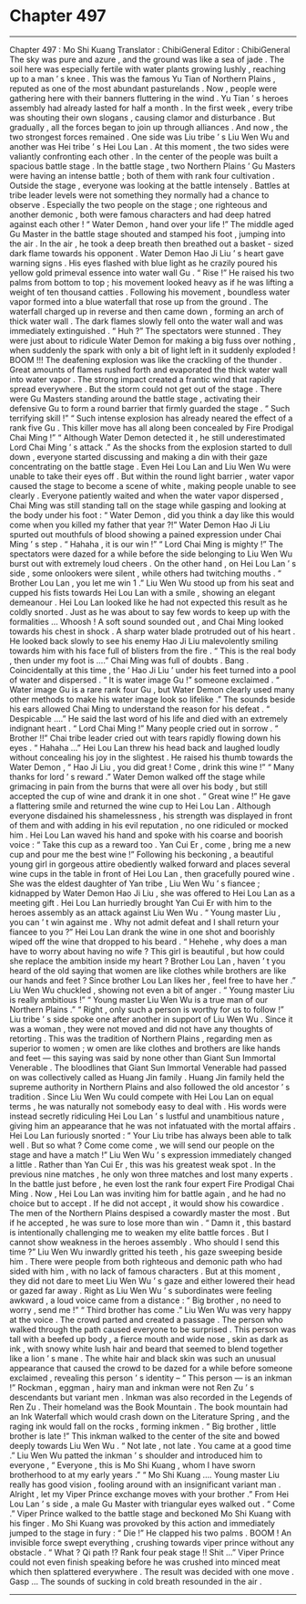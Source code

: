 
# Chapter 497


---

Chapter 497 : Mo Shi Kuang
Translator : ChibiGeneral Editor : ChibiGeneral
The sky was pure and azure , and the ground was like a sea of jade .
The soil here was especially fertile with water plants growing lushly , reaching up to a man ’ s knee .
This was the famous Yu Tian of Northern Plains , reputed as one of the most abundant pasturelands . Now , people were gathering here with their banners fluttering in the wind .
Yu Tian ’ s heroes assembly had already lasted for half a month .
In the first week , every tribe was shouting their own slogans , causing clamor and disturbance . But gradually , all the forces began to join up through alliances . And now , the two strongest forces remained .
One side was Liu tribe ’ s Liu Wen Wu and another was Hei tribe ’ s Hei Lou Lan .
At this moment , the two sides were valiantly confronting each other .
In the center of the people was built a spacious battle stage .
In the battle stage , two Northern Plains ’ Gu Masters were having an intense battle ; both of them with rank four cultivation .
Outside the stage , everyone was looking at the battle intensely . Battles at tribe leader levels were not something they normally had a chance to observe .
Especially the two people on the stage ; one righteous and another demonic , both were famous characters and had deep hatred against each other !
“ Water Demon , hand over your life !” The middle aged Gu Master in the battle stage shouted and stamped his foot , jumping into the air .
In the air , he took a deep breath then breathed out a basket - sized dark flame towards his opponent .
Water Demon Hao Ji Liu ’ s heart gave warning signs .
His eyes flashed with blue light as he crazily poured his yellow gold primeval essence into water wall Gu .
“ Rise !”
He raised his two palms from bottom to top ; his movement looked heavy as if he was lifting a weight of ten thousand catties .
Following his movement , boundless water vapor formed into a blue waterfall that rose up from the ground .
The waterfall charged up in reverse and then came down , forming an arch of thick water wall .
The dark flames slowly fell onto the water wall and was immediately extinguished .
“ Huh ?” The spectators were stunned . They were just about to ridicule Water Demon for making a big fuss over nothing , when suddenly the spark with only a bit of light left in it suddenly exploded !
BOOM !!!
The deafening explosion was like the crackling of the thunder .
Great amounts of flames rushed forth and evaporated the thick water wall into water vapor .
The strong impact created a frantic wind that rapidly spread everywhere .
But the storm could not get out of the stage . There were Gu Masters standing around the battle stage , activating their defensive Gu to form a round barrier that firmly guarded the stage .
“ Such terrifying skill !”
“ Such intense explosion has already neared the effect of a rank five Gu . This killer move has all along been concealed by Fire Prodigal Chai Ming !”
“ Although Water Demon detected it , he still underestimated Lord Chai Ming ’ s attack .”
As the shocks from the explosion started to dull down , everyone started discussing and making a din with their gaze concentrating on the battle stage .
Even Hei Lou Lan and Liu Wen Wu were unable to take their eyes off .
But within the round light barrier , water vapor caused the stage to become a scene of white , making people unable to see clearly .
Everyone patiently waited and when the water vapor dispersed , Chai Ming was still standing tall on the stage while gasping and looking at the body under his foot : “ Water Demon , did you think a day like this would come when you killed my father that year ?!”
Water Demon Hao Ji Liu spurted out mouthfuls of blood showing a pained expression under Chai Ming ’ s step .
“ Hahaha , it is our win !”
“ Lord Chai Ming is mighty !”
The spectators were dazed for a while before the side belonging to Liu Wen Wu burst out with extremely loud cheers .
On the other hand , on Hei Lou Lan ’ s side , some onlookers were silent , while others had twitching mouths .
“ Brother Lou Lan , you let me win 1 .” Liu Wen Wu stood up from his seat and cupped his fists towards Hei Lou Lan with a smile , showing an elegant demeanour .
Hei Lou Lan looked like he had not expected this result as he coldly snorted . Just as he was about to say few words to keep up with the formalities …
Whoosh !
A soft sound sounded out , and Chai Ming looked towards his chest in shock .
A sharp water blade protruded out of his heart .
He looked back slowly to see his enemy Hao Ji Liu malevolently smiling towards him with his face full of blisters from the fire .
“ This is the real body , then under my foot is ….” Chai Ming was full of doubts .
Bang .
Coincidentally at this time , the ‘ Hao Ji Liu ’ under his feet turned into a pool of water and dispersed .
“ It is water image Gu !” someone exclaimed .
“ Water image Gu is a rare rank four Gu , but Water Demon clearly used many other methods to make his water image look so lifelike .”
The sounds beside his ears allowed Chai Ming to understand the reason for his defeat .
“ Despicable ….” He said the last word of his life and died with an extremely indignant heart .
“ Lord Chai Ming !” Many people cried out in sorrow .
“ Brother !!” Chai tribe leader cried out with tears rapidly flowing down his eyes .
“ Hahaha …” Hei Lou Lan threw his head back and laughed loudly without concealing his joy in the slightest . He raised his thumb towards the Water Demon , “ Hao Ji Liu , you did great ! Come , drink this wine !”
“ Many thanks for lord ’ s reward .” Water Demon walked off the stage while grimacing in pain from the burns that were all over his body , but still accepted the cup of wine and drank it in one shot .
“ Great wine !” He gave a flattering smile and returned the wine cup to Hei Lou Lan .
Although everyone disdained his shamelessness , his strength was displayed in front of them and with adding in his evil reputation , no one ridiculed or mocked him .
Hei Lou Lan waved his hand and spoke with his coarse and boorish voice : “ Take this cup as a reward too . Yan Cui Er , come , bring me a new cup and pour me the best wine !”
Following his beckoning , a beautiful young girl in gorgeous attire obediently walked forward and places several wine cups in the table in front of Hei Lou Lan , then gracefully poured wine .
She was the eldest daughter of Yan tribe , Liu Wen Wu ’ s fiancee ; kidnapped by Water Demon Hao Ji Liu , she was offered to Hei Lou Lan as a meeting gift .
Hei Lou Lan hurriedly brought Yan Cui Er with him to the heroes assembly as an attack against Liu Wen Wu .
“ Young master Liu , you can ’ t win against me . Why not admit defeat and I shall return your fiancee to you ?” Hei Lou Lan drank the wine in one shot and boorishly wiped off the wine that dropped to his beard .
“ Hehehe , why does a man have to worry about having no wife ? This girl is beautiful , but how could she replace the ambition inside my heart ? Brother Lou Lan , haven ’ t you heard of the old saying that women are like clothes while brothers are like our hands and feet ? Since brother Lou Lan likes her , feel free to have her .” Liu Wen Wu chuckled , showing not even a bit of anger .
“ Young master Liu is really ambitious !”
“ Young master Liu Wen Wu is a true man of our Northern Plains .”
“ Right , only such a person is worthy for us to follow !”
Liu tribe ’ s side spoke one after another in support of Liu Wen Wu . Since it was a woman , they were not moved and did not have any thoughts of retorting .
This was the tradition of Northern Plains , regarding men as superior to women ; w omen are like clothes and brothers are like hands and feet — this saying was said by none other than Giant Sun Immortal Venerable .
The bloodlines that Giant Sun Immortal Venerable had passed on was collectively called as Huang Jin family .
Huang Jin family held the supreme authority in Northern Plains and also followed the old ancestor ’ s tradition .
Since Liu Wen Wu could compete with Hei Lou Lan on equal terms , he was naturally not somebody easy to deal with . His words were instead secretly ridiculing Hei Lou Lan ’ s lustful and unambitious nature , giving him an appearance that he was not infatuated with the mortal affairs .
Hei Lou Lan furiously snorted : “ Your Liu tribe has always been able to talk well . But so what ? Come come come , we will send our people on the stage and have a match !”
Liu Wen Wu ’ s expression immediately changed a little .
Rather than Yan Cui Er , this was his greatest weak spot .
In the previous nine matches , he only won three matches and lost many experts . In the battle just before , he even lost the rank four expert Fire Prodigal Chai Ming .
Now , Hei Lou Lan was inviting him for battle again , and he had no choice but to accept .
If he did not accept , it would show his cowardice . The men of the Northern Plains despised a cowardly master the most .
But if he accepted , he was sure to lose more than win .
“ Damn it , this bastard is intentionally challenging me to weaken my elite battle forces . But I cannot show weakness in the heroes assembly . Who should I send this time ?”
Liu Wen Wu inwardly gritted his teeth , his gaze sweeping beside him .
There were people from both righteous and demonic path who had sided with him , with no lack of famous characters . But at this moment , they did not dare to meet Liu Wen Wu ’ s gaze and either lowered their head or gazed far away .
Right as Liu Wen Wu ’ s subordinates were feeling awkward , a loud voice came from a distance : “ Big brother , no need to worry , send me !”
“ Third brother has come .” Liu Wen Wu was very happy at the voice .
The crowd parted and created a passage . The person who walked through the path caused everyone to be surprised .
This person was tall with a beefed up body , a fierce mouth and wide nose , skin as dark as ink , with snowy white lush hair and beard that seemed to blend together like a lion ’ s mane .
The white hair and black skin was such an unusual appearance that caused the crowd to be dazed for a while before someone exclaimed , revealing this person ’ s identity – “ This person — is an inkman !”
Rockman , eggman , hairy man and inkman were not Ren Zu ’ s descendants but variant men .
Inkman was also recorded in the Legends of Ren Zu . Their homeland was the Book Mountain .
The book mountain had an Ink Waterfall which would crash down on the Literature Spring , and the raging ink would fall on the rocks , forming inkmen .
“ Big brother , little brother is late !” This inkman walked to the center of the site and bowed deeply towards Liu Wen Wu .
“ Not late , not late . You came at a good time .” Liu Wen Wu patted the inkman ’ s shoulder and introduced him to everyone , “ Everyone , this is Mo Shi Kuang , whom I have sworn brotherhood to at my early years .”
“ Mo Shi Kuang …. Young master Liu really has good vision , fooling around with an insignificant variant man . Alright , let my Viper Prince exchange moves with your brother .”
From Hei Lou Lan ’ s side , a male Gu Master with triangular eyes walked out .
“ Come .” Viper Prince walked to the battle stage and beckoned Mo Shi Kuang with his finger .
Mo Shi Kuang was provoked by this action and immediately jumped to the stage in fury : “ Die !”
He clapped his two palms .
BOOM !
An invisible force swept everything , crushing towards viper prince without any obstacle .
“ What ? Qi path !? Rank four peak stage !! Shit …” Viper Prince could not even finish speaking before he was crushed into minced meat which then splattered everywhere .
The result was decided with one move .
Gasp …
The sounds of sucking in cold breath resounded in the air .

---

